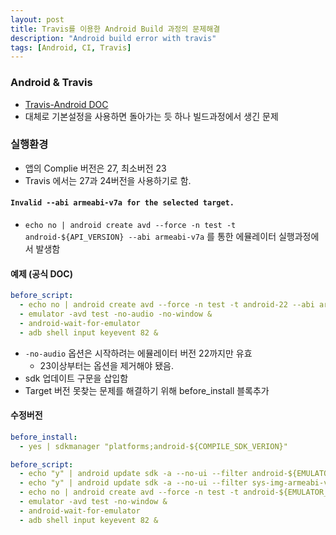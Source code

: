 ```yaml
---
layout: post
title: Travis를 이용한 Android Build 과정의 문제해결
description: "Android build error with travis"
tags: [Android, CI, Travis]
---
```


### Android & Travis
- [Travis-Android DOC](https://docs.travis-ci.com/user/languages/android/)
- 대체로 기본설정을 사용하면 돌아가는 듯 하나 빌드과정에서 생긴 문제

### 실행환경
- 앱의 Complie 버전은 27, 최소버전 23
- Travis 에서는 27과 24버전을 사용하기로 함.

#### `Invalid --abi armeabi-v7a for the selected target.`
- `echo no | android create avd --force -n test -t android-${API_VERSION} --abi armeabi-v7a` 를 통한 에뮬레이터 실행과정에서 발생함

#### 예제 (공식 DOC)

```yml
before_script:
  - echo no | android create avd --force -n test -t android-22 --abi armeabi-v7a
  - emulator -avd test -no-audio -no-window &
  - android-wait-for-emulator
  - adb shell input keyevent 82 &
```

- `-no-audio` 옵션은 시작하려는 에뮬레이터 버전 22까지만 유효
    - 23이상부터는 옵션을 제거해야 됐음.
- sdk 업데이트 구문을 삽입함
- Target 버전 못찾는 문제를 해결하기 위해 before_install 블록추가

#### 수정버전

```yml
before_install:
  - yes | sdkmanager "platforms;android-${COMPILE_SDK_VERION}"

before_script:
  - echo "y" | android update sdk -a --no-ui --filter android-${EMULATOR_SDK_VERSION}
  - echo "y" | android update sdk -a --no-ui --filter sys-img-armeabi-v7a-android-${EMULATOR_SDK_VERSION}
  - echo no | android create avd --force -n test -t android-${EMULATOR_SDK_VERSION} --abi armeabi-v7a
  - emulator -avd test -no-window &
  - android-wait-for-emulator
  - adb shell input keyevent 82 &
```
